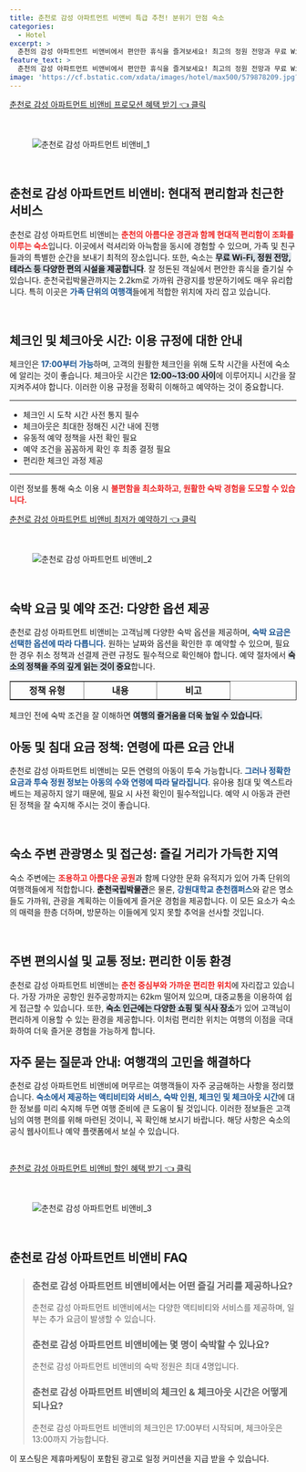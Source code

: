 ```yaml
---
title: 춘천로 감성 아파트먼트 비앤비 특급 추천! 분위기 만점 숙소
categories:
  - Hotel
excerpt: >
  춘천의 감성 아파트먼트 비앤비에서 편안한 휴식을 즐겨보세요! 최고의 정원 전망과 무료 WiFi를 제공하며 여러 관광 명소와 가까운 완벽한 위치. 가족 단위 여행객에게 인기 만점! 예약은 필수!
feature_text: >
  춘천의 감성 아파트먼트 비앤비에서 편안한 휴식을 즐겨보세요! 최고의 정원 전망과 무료 WiFi를 제공하며 여러 관광 명소와 가까운 완벽한 위치. 가족 단위 여행객에게 인기 만점! 예약은 필수!
image: 'https://cf.bstatic.com/xdata/images/hotel/max500/579878209.jpg?k=c9060cbfcbefac8c3bdf35ea8d7b62fc0c8dc00a82d158be55dbfc21b4643c8a&o=&hp=1'
---
```


<p><a class="modoo-button" href="https://tinyurl.com/28sqvs83" rel="nofollow noopener">춘천로 감성 아파트먼트 비앤비 프로모션 혜택 받기 👈 클릭</a></p><br/>
<figure class="image"><img alt="춘천로 감성 아파트먼트 비앤비_1" src="https://cf.bstatic.com/xdata/images/hotel/max1024x768/579878146.jpg?k=57c2d9fd91db6608ad81e6e6e1b86e9037b69a7b5647444c47881dd67806419b&amp;o=&amp;hp=1"/></figure><br/>
<h2 data-ke-size="size26" id="춘천로 감성 아파트먼트 비앤비 개요">춘천로 감성 아파트먼트 비앤비: 현대적 편리함과 친근한 서비스</h2>
<p data-ke-size="size16">춘천로 감성 아파트먼트 비앤비는 <b><span style="color: #ee2323;">춘천의 아름다운 경관과 함께 현대적 편리함이 조화를 이루는 숙소</span></b>입니다. 이곳에서 럭셔리와 아늑함을 동시에 경험할 수 있으며, 가족 및 친구들과의 특별한 순간을 보내기 최적의 장소입니다. 또한, 숙소는 <b><span style="background-color: #21538527;">무료 Wi-Fi, 정원 전망, 테라스 등 다양한 편의 시설을 제공합니다</span></b>. 잘 정돈된 객실에서 편안한 휴식을 즐기실 수 있습니다. 춘천국립박물관까지는 2.2km로 가까워 관광지를 방문하기에도 매우 유리합니다. 특히 이곳은 <b><span style="color: #1a5490;">가족 단위의 여행객</span></b>들에게 적합한 위치에 자리 잡고 있습니다.</p>
<p data-ke-size="size16"> </p>
<h2 data-ke-size="size23" id="체크인 및 체크아웃 정보">체크인 및 체크아웃 시간: 이용 규정에 대한 안내</h2>
<p data-ke-size="size16">체크인은 <b><span style="color: #1a5490;">17:00부터 가능</span></b>하며, 고객의 원활한 체크인을 위해 도착 시간을 사전에 숙소에 알리는 것이 좋습니다. 체크아웃 시간은 <b><span style="background-color: #21538527;">12:00~13:00 사이</span></b>에 이루어지니 시간을 잘 지켜주셔야 합니다. 이러한 이용 규정을 정확히 이해하고 예약하는 것이 중요합니다.</p>
<hr contenteditable="false" data-ke-style="style5" data-ke-type="horizontalRule"/>
<ul data-ke-list-type="disc" style="list-style-type: disc;">
<li>체크인 시 도착 시간 사전 통지 필수</li>
<li>체크아웃은 최대한 정해진 시간 내에 진행</li>
<li>유동적 예약 정책을 사전 확인 필요</li>
<li>예약 조건을 꼼꼼하게 확인 후 최종 결정 필요</li>
<li>편리한 체크인 과정 제공</li>
</ul>
<hr contenteditable="false" data-ke-style="style5" data-ke-type="horizontalRule"/>
<p data-ke-size="size16">이런 정보를 통해 숙소 이용 시 <b><span style="color: #ee2323;">불편함을 최소화하고, 원활한 숙박 경험을 도모할 수 있습니다.</span></b></p>
<p><a class="modoo-button" href="https://tinyurl.com/28sqvs83" rel="nofollow noopener">춘천로 감성 아파트먼트 비앤비 최저가 예약하기 👈 클릭</a></p><br/>
<figure class="image"><img alt="춘천로 감성 아파트먼트 비앤비_2" src="https://cf.bstatic.com/xdata/images/hotel/max500/579878209.jpg?k=c9060cbfcbefac8c3bdf35ea8d7b62fc0c8dc00a82d158be55dbfc21b4643c8a&amp;o=&amp;hp=1"/></figure><br/>
<h2 data-ke-size="size23" id="숙박 요금 및 예약 정책">숙박 요금 및 예약 조건: 다양한 옵션 제공</h2>
<p data-ke-size="size16">춘천로 감성 아파트먼트 비앤비는 고객님께 다양한 숙박 옵션을 제공하며, <b><span style="color: #1a5490;">숙박 요금은 선택한 옵션에 따라 다릅니다.</span></b> 원하는 날짜와 옵션을 확인한 후 예약할 수 있으며, 필요한 경우 취소 정책과 선결제 관련 규정도 필수적으로 확인해야 합니다. 예약 절차에서 <b><span style="background-color: #21538527;">숙소의 정책을 주의 깊게 읽는 것이 중요</span></b>합니다.</p>
<table border="1" data-ke-align="alignLeft" data-ke-style="style16" style="border-collapse: collapse; width: 100%; height: 34px;">
<tbody>
<tr style="height: 17px;">
<td style="width: 33.3333%; text-align: center; height: 17px;"><b>정책 유형</b></td>
<td style="width: 33.3333%; text-align: center; height: 17px;"><b>내용</b></td>
<td style="width: 33.3333%; text-align: center; height: 17px;"><b>비고</b></td>
</tr>
<tr style="height: 17px;">
<td style="width: 33.3333%; text-align: center; height: 17px;">취소 정책</td>
<td style="width: 33.3333%; text-align: center; height: 17px;">숙박 옵션별 상이</td>
<td style="width: 33.3333%; text-align: center; height: 17px;">사전 확인 필요</td>
</tr>
<tr>
<td style="width: 33.3333%; text-align: center;">선결제 정책</td>
<td style="width: 33.3333%; text-align: center;">숙박 옵션별 상이</td>
<td style="width: 33.3333%; text-align: center;">사전 확인 필요</td>
</tr>
</tbody>
</table>
<p data-ke-size="size16">체크인 전에 숙박 조건을 잘 이해하면 <b><span style="background-color: #21538527;">여행의 즐거움을 더욱 높일 수 있습니다.</span></b></p>
<h2 data-ke-size="size23" id="아동 및 침대 요금 정책">아동 및 침대 요금 정책: 연령에 따른 요금 안내</h2>
<p data-ke-size="size16">춘천로 감성 아파트먼트 비앤비는 모든 연령의 아동이 투숙 가능합니다. <b><span style="color: #1a5490;">그러나 정확한 요금과 투숙 정원 정보는 아동의 수와 연령에 따라 달라집니다</span></b>. 유아용 침대 및 엑스트라 베드는 제공하지 않기 때문에, 필요 시 사전 확인이 필수적입니다. 예약 시 아동과 관련된 정책을 잘 숙지해 주시는 것이 좋습니다.</p>
<p data-ke-size="size16"> </p>
<h2 data-ke-size="size23" id="숙소 주변 관광명소">숙소 주변 관광명소 및 접근성: 즐길 거리가 가득한 지역</h2>
<p data-ke-size="size16">숙소 주변에는 <b><span style="color: #ee2323;">조용하고 아름다운 공원</span></b>과 함께 다양한 문화 유적지가 있어 가족 단위의 여행객들에게 적합합니다. <b><span style="background-color: #21538527;">춘천국립박물관</span></b>은 물론, <b><span style="color: #1a5490;">강원대학교 춘천캠퍼스</span></b>와 같은 명소들도 가까워, 관광을 계획하는 이들에게 즐거운 경험을 제공합니다. 이 모든 요소가 숙소의 매력을 한층 더하며, 방문하는 이들에게 잊지 못할 추억을 선사할 것입니다.</p>
<p data-ke-size="size16"> </p>
<h2 data-ke-size="size23" id="주변 편의시설 및 교통">주변 편의시설 및 교통 정보: 편리한 이동 환경</h2>
<p data-ke-size="size16">춘천로 감성 아파트먼트 비앤비는 <b><span style="color: #ee2323;">춘천 중심부와 가까운 편리한 위치</span></b>에 자리잡고 있습니다. 가장 가까운 공항인 원주공항까지는 62km 떨어져 있으며, 대중교통을 이용하여 쉽게 접근할 수 있습니다. 또한, <b><span style="background-color: #21538527;">숙소 인근에는 다양한 쇼핑 및 식사 장소</span></b>가 있어 고객님이 편리하게 이용할 수 있는 환경을 제공합니다. 이처럼 편리한 위치는 여행의 이점을 극대화하여 더욱 즐거운 경험을 가능하게 합니다.</p>
<h2 data-ke-size="size23" id="자주 묻는 질문">자주 묻는 질문과 안내: 여행객의 고민을 해결하다</h2>
<p data-ke-size="size16">춘천로 감성 아파트먼트 비앤비에 머무르는 여행객들이 자주 궁금해하는 사항을 정리했습니다. <b><span style="color: #1a5490;">숙소에서 제공하는 액티비티와 서비스, 숙박 인원, 체크인 및 체크아웃 시간</span></b>에 대한 정보를 미리 숙지해 두면 여행 준비에 큰 도움이 될 것입니다. 이러한 정보들은 고객님의 여행 편의를 위해 마련된 것이니, 꼭 확인해 보시기 바랍니다. 해당 사항은 숙소의 공식 웹사이트나 예약 플랫폼에서 보실 수 있습니다.</p>
<p data-ke-size="size16"> </p>
<p><a class="modoo-button" href="https://tinyurl.com/28sqvs83" rel="nofollow noopener">춘천로 감성 아파트먼트 비앤비 할인 혜택 받기 👈 클릭</a></p><br>

<figure class="image"><img src="https://cf.bstatic.com/xdata/images/hotel/max500/579878164.jpg?k=34d5a0c5b50356dc4afa3a5be25be801f8a6c9090f3725700e9f5ee99c25a5ae&o=&hp=1" alt="춘천로 감성 아파트먼트 비앤비_3"></figure><br>
<h2 id="춘천로_감성_아파트먼트_비앤비_FAQ">춘천로 감성 아파트먼트 비앤비 FAQ</h2>
<div itemscope="" itemtype="https://schema.org/FAQPage"> 
<blockquote> 
<div itemscope="" itemprop="mainEntity" itemtype="https://schema.org/Question"> 
<h3 itemprop="name">춘천로 감성 아파트먼트 비앤비에서는 어떤 즐길 거리를 제공하나요?</h3> 
<div itemscope="" itemprop="acceptedAnswer" itemtype="https://schema.org/Answer"> 
<span itemprop="text"> 
<p>춘천로 감성 아파트먼트 비앤비에서는 다양한 액티비티와 서비스를 제공하며, 일부는 추가 요금이 발생할 수 있습니다.</p> 
</span> 
</div> 
</div> 

<div itemscope="" itemprop="mainEntity" itemtype="https://schema.org/Question"> 
<h3 itemprop="name">춘천로 감성 아파트먼트 비앤비에는 몇 명이 숙박할 수 있나요?</h3> 
<div itemscope="" itemprop="acceptedAnswer" itemtype="https://schema.org/Answer"> 
<span itemprop="text"> 
<p>춘천로 감성 아파트먼트 비앤비의 숙박 정원은 최대 4명입니다.</p> 
</span> 
</div> 
</div> 

<div itemscope="" itemprop="mainEntity" itemtype="https://schema.org/Question"> 
<h3 itemprop="name">춘천로 감성 아파트먼트 비앤비의 체크인 & 체크아웃 시간은 어떻게 되나요?</h3> 
<div itemscope="" itemprop="acceptedAnswer" itemtype="https://schema.org/Answer"> 
<span itemprop="text"> 
<p>춘천로 감성 아파트먼트 비앤비의 체크인은 17:00부터 시작되며, 체크아웃은 13:00까지 가능합니다.</p> 
</span> 
</div> 
</div> 
</blockquote> 
</div><p>이 포스팅은 제휴마케팅이 포함된 광고로 일정 커미션을 지급 받을 수 있습니다.</p>

